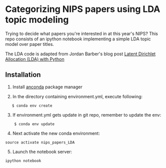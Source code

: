 # Categorizing NIPS papers using LDA topic modeling

Trying to decide what papers you're interested in at this year's NIPS? This repo consists of an ipython notebook implementing a simple LDA topic model over paper titles.

The LDA code is adapted from Jordan Barber's blog post [Latent Dirichlet Allocation (LDA) with Python](https://rstudio-pubs-static.s3.amazonaws.com/79360_850b2a69980c4488b1db95987a24867a.html)

## Installation
1. Install [anconda](http://continuum.io/downloads) package manager

2. In the directory containing environment.yml, execute following:
```
   $ conda env create
```

3. If environment.yml gets update in git repo, remember to update the env:
```
    $ conda env update
```

4. Next activate the new conda environment: 
```
source activate nips_papers_LDA
```

5. Launch the notebook server:
```
ipython notebook
```
